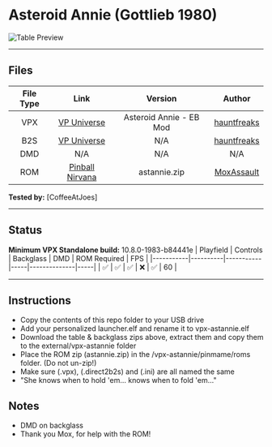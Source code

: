 # Asteroid Annie (Gottlieb 1980)

![Table Preview](https://vpuniverse.com/screenshots/monthly_2022_01/AsteroidAnnie.jpg.e0a1418dc7874af0205c64c537fac3f3.jpg)

---

## Files
| File Type | Link | Version | Author |
|:---------:|:----:|:-------:|:------:|
| VPX | [VP Universe](https://vpuniverse.com/files/file/8649-asteroid-annie-eb-mod/) | Asteroid Annie - EB Mod | [hauntfreaks](https://vpuniverse.com/profile/5216-hauntfreaks/) |
| B2S | [VP Universe](https://vpuniverse.com/files/file/14156-asteroid-annie-gottlieb-1980-b2s/) | N/A | [hauntfreaks](https://vpuniverse.com/profile/5216-hauntfreaks/) |
| DMD | N/A | N/A | N/A |
| ROM | [Pinball Nirvana](https://pinballnirvana.com/forums/resources/astannie-zip.8426/) | astannie.zip | [MoxAssault](https://pinballnirvana.com/forums/members/moxassault.47593/) |

**Tested by:** [CoffeeAtJoes]

---

## Status 
**Minimum VPX Standalone build:** 10.8.0-1983-b84441e
| Playfield | Controls | Backglass | DMD | ROM Required | FPS | 
|-----------|----------|-----------|-----|--------------|-----|
| :white_check_mark: | :white_check_mark: | :white_check_mark: | :x: | :white_check_mark: | 60 |

---

## Instructions
- Copy the contents of this repo folder to your USB drive
- Add your personalized launcher.elf and rename it to vpx-astannie.elf
- Download the table & backglass zips above, extract them and copy them to the external/vpx-astannie folder
- Place the ROM zip (astannie.zip) in the /vpx-astannie/pinmame/roms folder. (Do not un-zip!)
- Make sure (.vpx), (.direct2b2s) and (.ini) are all named the same
- "She knows when to hold 'em... knows when to fold 'em..."

## Notes
- DMD on backglass
- Thank you Mox, for help with the ROM!